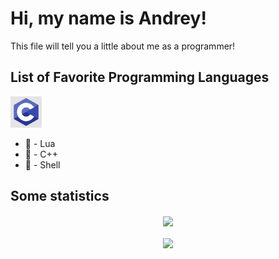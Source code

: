 # Hi, my name is Andrey!
This file will tell you a little about me as a programmer!

## List of Favorite Programming Languages
<code><img height="50" alt="C" src="images/c.jpg"></code>
- **󰢱** - Lua
- **** - C++
- **** - Shell

## Some statistics
<div align="center">
  <img height=200 align="center" src="https://github-readme-stats.vercel.app/api?username=IHateGameDev&hide=issues,prs&show_icons=true&theme=material-palenight&include_all_commits=true&custom_title=My+modest+statistics"/>
</div>
<br/>
<div align="center">
  <img height=200 align="center" src="https://github-readme-stats.vercel.app/api/top-langs/?username=IHateGameDev&hide=PowerShell&size_weight=0.5&count_weight=0.5&layout=donut&theme=material-palenight"/>
</div>
